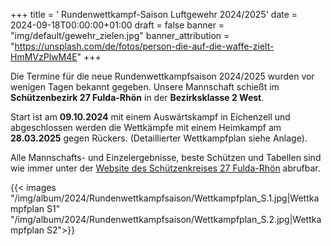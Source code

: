 +++
title = ' Rundenwettkampf-Saison Luftgewehr 2024/2025'
date = 2024-09-18T00:00:00+01:00
draft = false
banner = "img/default/gewehr_zielen.jpg"
banner_attribution = "https://unsplash.com/de/fotos/person-die-auf-die-waffe-zielt-HmMVzPlwM4E"
+++

Die Termine für die neue Rundenwettkampfsaison 2024/2025 wurden vor wenigen Tagen bekannt gegeben.
Unsere Mannschaft schießt im __Schützenbezirk 27 Fulda-Rhön__ in der __Bezirksklasse 2 West__.

Start ist am __09.10.2024__ mit einem Auswärtskampf in Eichenzell und abgeschlossen werden die Wettkämpfe mit einem Heimkampf am __28.03.2025__ gegen Rückers.
(Detaillierter Wettkampfplan siehe Anlage).

Alle Mannschafts- und Einzelergebnisse, beste Schützen und Tabellen sind wie immer unter der [Website des Schützenkreises 27 Fulda-Rhön](https://www.rwk-onlinemelder.de/online/listen/hsvsb27?sel_group_id=31&sel_discipline_id=4&sel_class_id=17&sel_list_type=competitionSchedule&sel_turn_date=&showCombined=0) abrufbar.

{{< images "/img/album/2024/Rundenwettkampfsaison/Wettkampfplan_S.1.jpg|Wettkampfplan S1" "/img/album/2024/Rundenwettkampfsaison/Wettkampfplan_S.2.jpg|Wettkampfplan S2">}}
